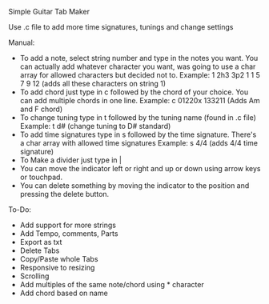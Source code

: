 Simple Guitar Tab Maker

Use .c file to add more time signatures, tunings and change settings

Manual:

  - To add a note, select string number and type in the notes you want. You can actually add whatever character you want, was going to use a char array for allowed characters but decided not to.
    Example: 1 2h3 3p2 1 1 5 7 9 12 (adds all these characters on string 1)
  - To add chord just type in c followed by the chord of your choice. You can add multiple chords in one line.
    Example: c 01220x 133211 (Adds Am and F chord)
  - To change tuning type in t followed by the tuning name (found in .c file)
    Example: t d# (change tuning to D# standard)
  - To add time signatures type in s followed by the time signature. There's a char array with allowed time signatures
    Example: s 4/4 (adds 4/4 time signature)
  - To Make a divider just type in |
  - You can move the indicator left or right and up or down using arrow keys or touchpad.
  - You can delete something by moving the indicator to the position and pressing the delete button.
    
To-Do:
 *  Add support for more strings
 *  Add Tempo, comments, Parts
 *  Export as txt
 *  Delete Tabs
 *  Copy/Paste whole Tabs
 *  Responsive to resizing
 *  Scrolling
 *  Add multiples of the same note/chord using * character
 *  Add chord based on name
